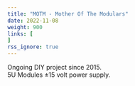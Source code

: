 ```yaml
---
title: "MOTM - Mother Of The Modulars"
date: 2022-11-08
weight: 900
links: [
]
rss_ignore: true
---
```

Ongoing DIY project since 2015.  
5U Modules ±15 volt power supply.
